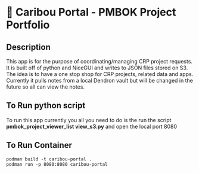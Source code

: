 # 🦌 Caribou Portal - PMBOK Project Portfolio

## Description
This app is for the purpose of coordinating/managing CRP project requests. It is built off of python and NiceGUI and writes to JSON files stored on S3. The idea is to have a one stop shop for CRP projects, related data and apps. Currently it pulls notes from a local Dendron vault but will be changed in the future so all can view the notes. 

 ## To Run python script
To run this app currently you all you need to do is the run the script **pmbok_project_viewer_list view_s3.py** and open the local port 8080

## To Run Container
``` podman build -t caribou-portal . ```<br>
``` podman run -p 8080:8080 caribou-portal ```
